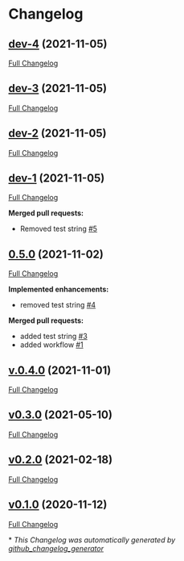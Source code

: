 # Changelog

## [dev-4](https://github.com/eike-hass/identity.rs/tree/dev-4) (2021-11-05)

[Full Changelog](https://github.com/eike-hass/identity.rs/compare/dev-3...dev-4)

## [dev-3](https://github.com/eike-hass/identity.rs/tree/dev-3) (2021-11-05)

[Full Changelog](https://github.com/eike-hass/identity.rs/compare/dev-2...dev-3)

## [dev-2](https://github.com/eike-hass/identity.rs/tree/dev-2) (2021-11-05)

[Full Changelog](https://github.com/eike-hass/identity.rs/compare/dev-1...dev-2)

## [dev-1](https://github.com/eike-hass/identity.rs/tree/dev-1) (2021-11-05)

[Full Changelog](https://github.com/eike-hass/identity.rs/compare/0.5.0...dev-1)

**Merged pull requests:**

- Removed test string [\#5](https://github.com/eike-hass/identity.rs/pull/5)

## [0.5.0](https://github.com/eike-hass/identity.rs/tree/0.5.0) (2021-11-02)

[Full Changelog](https://github.com/eike-hass/identity.rs/compare/v.0.4.0...0.5.0)

**Implemented enhancements:**

- removed test string [\#4](https://github.com/eike-hass/identity.rs/pull/4)

**Merged pull requests:**

- added test string [\#3](https://github.com/eike-hass/identity.rs/pull/3)
- added workflow [\#1](https://github.com/eike-hass/identity.rs/pull/1)

## [v.0.4.0](https://github.com/eike-hass/identity.rs/tree/v.0.4.0) (2021-11-01)

[Full Changelog](https://github.com/eike-hass/identity.rs/compare/v0.3.0...v.0.4.0)

## [v0.3.0](https://github.com/eike-hass/identity.rs/tree/v0.3.0) (2021-05-10)

[Full Changelog](https://github.com/eike-hass/identity.rs/compare/v0.2.0...v0.3.0)

## [v0.2.0](https://github.com/eike-hass/identity.rs/tree/v0.2.0) (2021-02-18)

[Full Changelog](https://github.com/eike-hass/identity.rs/compare/v0.1.0...v0.2.0)

## [v0.1.0](https://github.com/eike-hass/identity.rs/tree/v0.1.0) (2020-11-12)

[Full Changelog](https://github.com/eike-hass/identity.rs/compare/360bf5ce64a7f418249cdeadccb22b9aea7daeb6...v0.1.0)



\* *This Changelog was automatically generated by [github_changelog_generator](https://github.com/github-changelog-generator/github-changelog-generator)*
